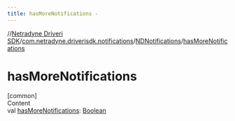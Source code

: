 ```yaml
---
title: hasMoreNotifications -
---
```

//[Netradyne Driveri SDK](../../index.md)/[com.netradyne.driverisdk.notifications](../index.md)/[NDNotifications](index.md)/[hasMoreNotifications](has-more-notifications.md)



# hasMoreNotifications  
[common]  
Content  
val [hasMoreNotifications](has-more-notifications.md): [Boolean](https://kotlinlang.org/api/latest/jvm/stdlib/kotlin/-boolean/index.html)  



